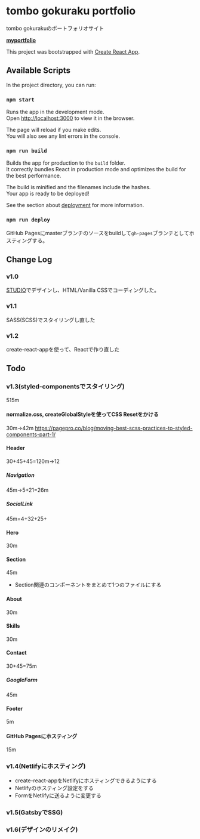 # tombo gokuraku portfolio
tombo gokurakuのポートフォリオサイト

**[myportfolio](https://tombo-gokuraku.github.io/portfolio/)**

This project was bootstrapped with [Create React App](https://github.com/facebook/create-react-app).

## Available Scripts

In the project directory, you can run:

### `npm start`

Runs the app in the development mode.<br />
Open [http://localhost:3000](http://localhost:3000) to view it in the browser.

The page will reload if you make edits.<br />
You will also see any lint errors in the console.

### `npm run build`

Builds the app for production to the `build` folder.<br />
It correctly bundles React in production mode and optimizes the build for the best performance.

The build is minified and the filenames include the hashes.<br />
Your app is ready to be deployed!

See the section about [deployment](https://facebook.github.io/create-react-app/docs/deployment) for more information.

### `npm run deploy`
GitHub Pagesにmasterブランチのソースをbuildして`gh-pages`ブランチとしてホスティングする。

## Change Log

### v1.0
[STUDIO](https://tombo-gokuraku.studio.design/)でデザインし、HTML/Vanilla CSSでコーディングした。

### v1.1
SASS(SCSS)でスタイリングし直した

### v1.2
create-react-appを使って、Reactで作り直した

## Todo

### v1.3(styled-componentsでスタイリング)
515m

#### normalize.css, createGlobalStyleを使ってCSS Resetをかける
30m->42m
https://pagepro.co/blog/moving-best-scss-practices-to-styled-components-part-1/

#### Header
30+45+45=120m->12

##### Navigation
45m->5+21=26m

##### SocialLink
45m=4+32+25+

#### Hero
30m

#### Section
45m
* Section関連のコンポーネントをまとめて1つのファイルにする

#### About
30m

#### Skills
30m

#### Contact
30+45=75m

##### GoogleForm
45m

#### Footer
5m

#### GitHub Pagesにホスティング
15m

### v1.4(Netlifyにホスティング)
* create-react-appをNetlifyにホスティングできるようにする
* Netlifyのホスティング設定をする
* FormをNetlifyに送るように変更する

### v1.5(GatsbyでSSG)

### v1.6(デザインのリメイク)

